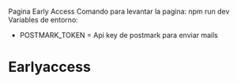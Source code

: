 Pagina Early Access
Comando para levantar la pagina: npm run dev
Variables de entorno:
- POSTMARK_TOKEN = Api key de postmark para enviar mails
# Earlyaccess
